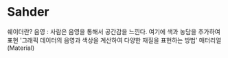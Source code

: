 # Sahder

쉐이더란?
음영 : 사람은 음영을 통해서 공간감을 느낀다. 여기에 색과 농담을 추가하여 표현
'그래픽 데이터의 음영과 색상을 계산하여 다양한 재질을 표현하는 방법'
매터리얼(Material)


